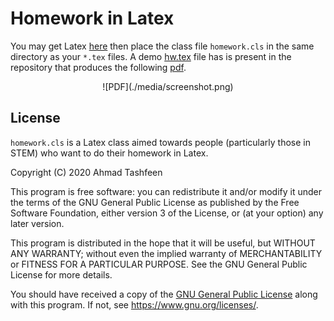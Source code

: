 # Homework in Latex

You may get Latex [here]((https://tug.org/texlive/)) then place the class file `homework.cls` in the same directory as your `*.tex` files. A demo [hw.tex](hw.tex) file has is present in the repository that produces the following [pdf](hw.pdf).

<div align="center">
![PDF](./media/screenshot.png)
</div>

## License

`homework.cls` is a Latex class aimed towards people (particularly those in STEM) who want to do their homework in Latex.

Copyright (C) 2020  Ahmad Tashfeen

This program is free software: you can redistribute it and/or modify
it under the terms of the GNU General Public License as published by
the Free Software Foundation, either version 3 of the License, or
(at your option) any later version.

This program is distributed in the hope that it will be useful,
but WITHOUT ANY WARRANTY; without even the implied warranty of
MERCHANTABILITY or FITNESS FOR A PARTICULAR PURPOSE.  See the
GNU General Public License for more details.

You should have received a copy of the [GNU General Public License](COPYING)
along with this program.  If not, see <https://www.gnu.org/licenses/>.
